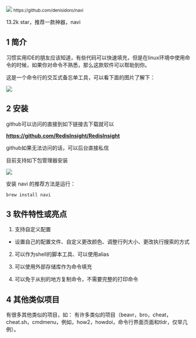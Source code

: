 <img src="/assets/image/230810-命令行小抄-1.gif" style="max-width: 70%; height: auto;">
<small>https://github.com/denisidoro/navi</small>


13.2k star，推荐一款神器，navi

## 1  简介

习惯实用IDE的朋友应该知道，有些代码可以快速填充，但是在linux环境中使用命令的时候，如果你对命令不熟悉，那么这款软件可以帮助到你。

这是一个命令行的交互式备忘单工具，可以看下面的图片了解下：


![](/assets/image/230810-命令行小抄-1.gif)


## 2 安装

github可以访问的直接到如下链接去下载就可以

**https://github.com/RedisInsight/RedisInsight**

github如果无法访问的话，可以后台直接私信

目前支持如下包管理器安装


![](/assets/image/230810-命令行小抄-2.png)

安装 navi 的推荐方法是运行：
```
brew install navi
```

## 3 软件特性或亮点

1. 支持自定义配置
  - 设置自己的配置文件、自定义更改颜色、调整行列大小、更改执行搜索的方式
  
2. 可以作为shell的脚本工具、可以使用alias

3. 可以使用外部存储库作为命令填充

4. 可以免于从别的地方复制命令，不需要完整的打印命令

## 4 其他类似项目

有很多其他类似的项目，如：
有许多类似的项目（beavr，bro，cheat，cheat.sh，cmdmenu，例如，how2，howdoi，命令行界面页面和tldr，仅举几例）。
